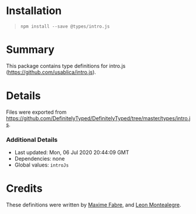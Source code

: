 # Installation
> `npm install --save @types/intro.js`

# Summary
This package contains type definitions for intro.js (https://github.com/usablica/intro.js).

# Details
Files were exported from https://github.com/DefinitelyTyped/DefinitelyTyped/tree/master/types/intro.js.

### Additional Details
 * Last updated: Mon, 06 Jul 2020 20:44:09 GMT
 * Dependencies: none
 * Global values: `introJs`

# Credits
These definitions were written by [Maxime Fabre](https://github.com/anahkiasen), and [Leon Montealegre](https://github.com/LeonMontealegre).
